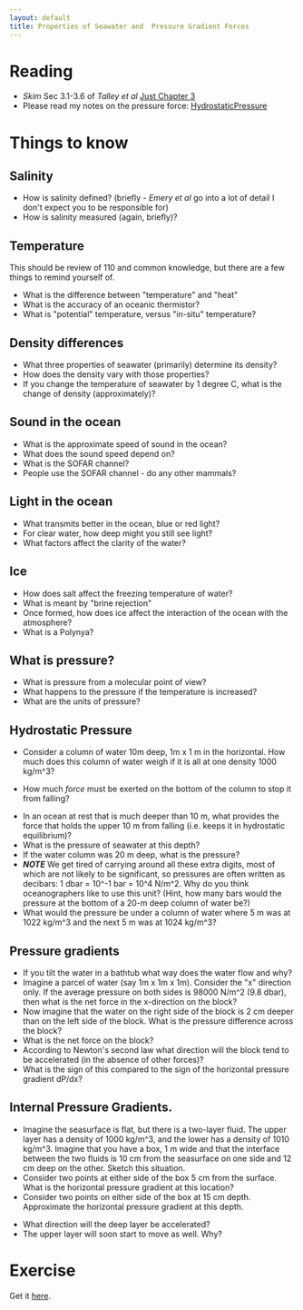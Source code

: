 ```yaml
---
layout: default
title: Properties of Seawater and  Pressure Gradient Forces
---
```


# Reading
  - *Skim* Sec 3.1-3.6  of *Talley et al* [Just Chapter 3](http://web.uvic.ca/~jklymak/Eos314/DescPo/chapter_3Opt.pdf)
  - Please read my notes on the pressure force:
    [HydrostaticPressure](../../Readings/HydrostaticPressure.pdf)


# Things to know

## Salinity
  - How is salinity defined? (briefly - *Emery et al* go into a lot of
    detail I don't expect you to be responsible for)
  - How is salinity measured (again, briefly)?

## Temperature
  This should be review of 110 and common knowledge, but there are
  a few things to remind yourself of.

  - What is the difference between "temperature" and "heat"
  - What is the accuracy of an oceanic thermistor?  
  - What is "potential" temperature, versus "in-situ" temperature?  


## Density differences

  - What three properties of seawater (primarily) determine its
    density?  
  - How does the density vary with those properties?
  - If you change the temperature of seawater by 1 degree C, what is
    the change of density (approximately)?  
<!--- ; about 1 degree=0.2 kg/m^3 difference: \rho = \rho_0 + 0.2*(T-T_o)
; 5 degrees=-1 kg/m^3
; 1.25 psu = +1 kg/m^3
; 250 dbar = +1 kg/m^3 (non-linear)
--->


## Sound in the ocean
  - What is the approximate speed of sound in the ocean?  
  - What does the sound speed depend on?  
  - What is the SOFAR channel?  
  - People use the SOFAR channel - do any other mammals?  

## Light in the ocean
  - What transmits better in the ocean, blue or red light?  
  - For clear water, how deep might you still see light?  
  - What factors affect the clarity of the water?  

## Ice
  - How does salt affect the freezing temperature of water?
  - What is meant by "brine rejection"
  - Once formed, how does ice affect the interaction of the ocean with
    the atmosphere?
  - What is a Polynya?  

## What is pressure?
  - What is pressure from a molecular point of view?
  - What happens to the pressure if the temperature is increased?
  - What are the units of pressure?  

## Hydrostatic Pressure
  - Consider a column of water 10m deep, 1m x 1 m in the horizontal.
    How much does this column of water weigh if it is all at one
    density 1000 kg/m^3?  
<!---; 1000*10*9.8 \approx 10^5 kg m/s^2 (N)--->
  - How much *force* must be exerted on the bottom of the column to stop
    it from falling?  
<!---; 10^5 N -->
  - In an ocean at rest that is much deeper than 10 m, what provides the force that holds the upper 10 m from falling (i.e. keeps it in hydrostatic equilibrium)?  
  - What is the pressure of seawater at this depth?
  - If the water column was 20 m deep, what is the pressure?
  - ***NOTE*** We get tired of carrying around all these extra digits, most
    of which are not likely to be significant, so pressures are often
    written as decibars: 1 dbar = 10^-1 bar = 10^4 N/m^2.  Why do
    you think oceanographers like to use this unit? (Hint, how many
    bars would the pressure at the bottom of a 20-m deep column of
    water be?)
  - What would the pressure be under a column of water where 5 m was
    at 1022 kg/m^3 and the next 5 m was at 1024 kg/m^3?
<!---; 10.0254 dbar (note you need to carry all the decimal places around)--->

## Pressure gradients
  - If you tilt the water in a bathtub what way does the water flow
    and why?  
  - Imagine a parcel of water (say 1m x 1m x 1m).  Consider the "x"
    direction only.  If the average pressure on both sides is 98000 N/m^2 (9.8
    dbar), then what is the net force in the x-direction on the block?
  - Now imagine that the water on the right side of the block is 2 cm
    deeper than on the left side of the block. What is the pressure
    difference across the block?
  - What is the net force on the block?
  - According to Newton's second law what direction will the block
    tend to be accelerated (in the absence of other forces)?  
  - What is the sign of this compared to the sign of the horizontal pressure
    gradient dP/dx?

## Internal Pressure Gradients.

  - Imagine the seasurface is flat, but there is a two-layer fluid.
  The upper layer has a density of 1000 kg/m^3, and the lower has a
  density of 1010 kg/m^3.  Imagine that you have a box, 1 m wide and
  that the interface between the two fluids is 10 cm from the
  seasurface on one side and 12 cm deep on the other.  Sketch this
  situation.
  - Consider two points at either side of the box 5 cm from the
    surface.  What is the horizontal pressure gradient at this location?
  - Consider two points on either side of the box at 15 cm depth.
    Approximate the horizontal pressure gradient at this depth.
<!---; 0.02 m * 9.8 m^2/s (1010-1000)kg/m^3 /1m  = 2 N/m --->
  - What direction will the deep layer be accelerated?
  - The upper layer will soon start to move as well.  Why?  

# Exercise

Get it [here](../ExercisePressure).
